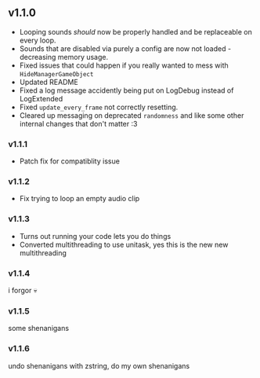 ## v1.1.0
- Looping sounds *should* now be properly handled and be replaceable on every loop.
- Sounds that are disabled via purely a config are now not loaded - decreasing memory usage.
- Fixed issues that could happen if you really wanted to mess with `HideManagerGameObject`
- Updated README
- Fixed a log message accidently being put on LogDebug instead of LogExtended
- Fixed `update_every_frame` not correctly resetting.
- Cleared up messaging on deprecated `randomness`
and like some other internal changes that don't matter :3

### v1.1.1
- Patch fix for compatiblity issue

### v1.1.2
- Fix trying to loop an empty audio clip

### v1.1.3
- Turns out running your code lets you do things
- Converted multithreading to use unitask, yes this is the new new multithreading

### v1.1.4
i forgor :skull:

### v1.1.5
some shenanigans

### v1.1.6
undo shenanigans with zstring, do my own shenanigans